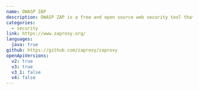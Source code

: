 ```yaml
---
name: OWASP ZAP
description: OWASP ZAP is a free and open source web security tool that can be used manually or completely automated. It supports importing OpenAPI v2 and v3 definitions to allow an API to be thoroughly security tested.
categories:
  - security
link: https://www.zaproxy.org/
languages:
  java: true
github: https://github.com/zaproxy/zaproxy
openApiVersions:
  v2: true
  v3: true
  v3_1: false
  v4: false
---
```

